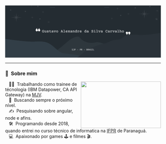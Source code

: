 <p align="center">
  <img src="https://github.com/GustavoASCarvalho/GustavoASCarvalho/blob/main/Assets/Github_header_profile.png">
</p>

---------
### :space_invader: &nbsp;Sobre mim

<img src="https://c.tenor.com/45bmFkoznYMAAAAC/great-job.gif" height="150px" width="258.75px" align="right">

&nbsp;&nbsp;&nbsp;:technologist: &nbsp;Trabalhando como trainee de técnologia (IBM Datapower, CA API Gateway) na [MJV](https://www.mjvinnovation.com/pt-br/). \
&nbsp;&nbsp;&nbsp;:seedling: &nbsp;Buscando sempre o próximo nível. \
&nbsp;&nbsp;&nbsp;:writing_hand: &nbsp;Pesquisando sobre angular, node e afins.\
&nbsp;&nbsp;&nbsp;:hammer_and_wrench: &nbsp;Programando desde 2018, quando entrei no curso técnico de informatica na [IFPR](https://paranagua.ifpr.edu.br/) de Paranaguá.\
&nbsp;&nbsp;&nbsp;:computer: &nbsp;Apaixonado por games :joystick: e filmes :clapper:.
